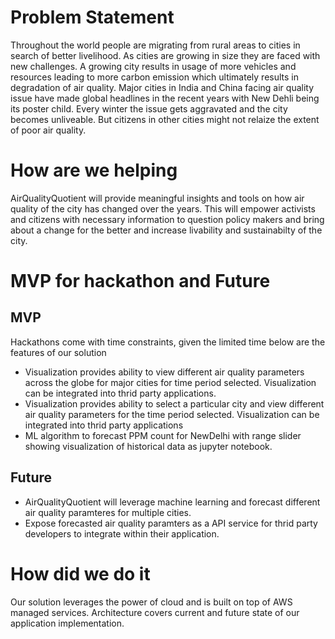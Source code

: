 # Problem Statement

Throughout the world people are migrating from rural areas to cities in search of better livelihood. As cities are growing in size they are faced with new challenges. A growing city results in usage of more vehicles and  resources leading to more carbon emission which ultimately results in degradation of air quality. Major cities in India and China facing air quality issue have made global headlines in the recent years with New Dehli being its poster child. Every winter the issue gets aggravated and the city becomes unliveable. But citizens in other cities might not relaize the extent of poor air quality.

# How are we helping

AirQualityQuotient will provide meaningful insights and tools on how air quality of the city has changed over the years. This will empower activists and citizens with necessary information to question policy makers and bring about a change for the better and increase livability and sustainabilty of the city.

# MVP for hackathon and Future

## MVP

Hackathons come with time constraints, given the limited time below are the features of our solution 
* Visualization provides ability to view different air quality parameters across the globe for major cities for time period selected. Visualization can be integrated into thrid party applications.
* Visualization provides ability to select a particular city and view different air quality parameters for the time period selected. Visualization can be integrated into thrid party applications
* ML algorithm to forecast PPM count for NewDelhi with range slider showing visualization of historical data as jupyter notebook.

## Future
    
* AirQualityQuotient will leverage machine learning and forecast different air quality paramteres for multiple cities.
* Expose forecasted air quality paramters as a API service for thrid party developers to integrate within their application.

# How did we do it

Our solution leverages the power of cloud and is built on top of AWS managed services. Architecture covers current and future state of our application implementation.

